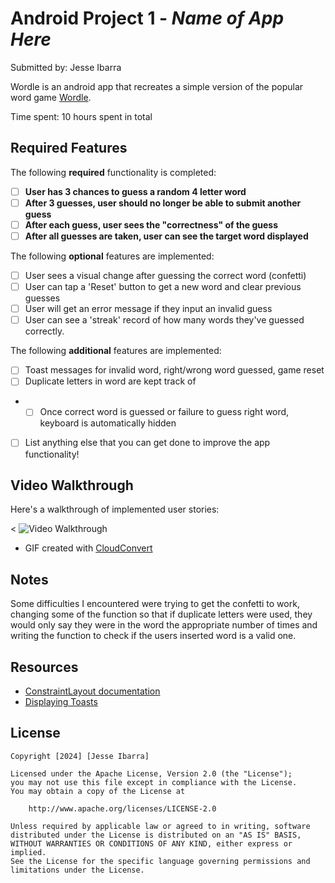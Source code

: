 # Android Project 1 - *Name of App Here*

Submitted by: Jesse Ibarra

Wordle is an android app that recreates a simple version of the popular word game [Wordle](https://www.nytimes.com/games/wordle/index.html).

Time spent: 10 hours spent in total

## Required Features

The following **required** functionality is completed:

- [ ] **User has 3 chances to guess a random 4 letter word**
- [ ] **After 3 guesses, user should no longer be able to submit another guess**
- [ ] **After each guess, user sees the "correctness" of the guess**
- [ ] **After all guesses are taken, user can see the target word displayed**

The following **optional** features are implemented:
- [ ] User sees a visual change after guessing the correct word (confetti)  
- [ ] User can tap a 'Reset' button to get a new word and clear previous guesses
- [ ] User will get an error message if they input an invalid guess
- [ ] User can see a 'streak' record of how many words they've guessed correctly.

The following **additional** features are implemented:
- [ ] Toast messages for invalid word, right/wrong word guessed, game reset
- [ ] Duplicate letters in word are kept track of
- - [ ] Once correct word is guessed or failure to guess right word, keyboard is automatically hidden
* [ ] List anything else that you can get done to improve the app functionality!

## Video Walkthrough

Here's a walkthrough of implemented user stories:

< <img src='./assets/requirements.gif' title='Video Walkthrough' width='' alt='Video Walkthrough' />

<!-- Replace this with whatever GIF tool you used! -->
- GIF created with [CloudConvert](https://cloudconvert.com/)

## Notes

Some difficulties I encountered were trying to get the confetti to work, changing some of the function
so that if duplicate letters were used, they would only say they were in the word the appropriate 
number of times and writing the function to check if the users inserted word is a valid one. 

## Resources
- [ConstraintLayout documentation](https://developer.android.com/training/constraint-layout)
- [Displaying Toasts](https://guides.codepath.com/android/Displaying-Toasts)

## License

    Copyright [2024] [Jesse Ibarra]

    Licensed under the Apache License, Version 2.0 (the "License");
    you may not use this file except in compliance with the License.
    You may obtain a copy of the License at

        http://www.apache.org/licenses/LICENSE-2.0

    Unless required by applicable law or agreed to in writing, software
    distributed under the License is distributed on an "AS IS" BASIS,
    WITHOUT WARRANTIES OR CONDITIONS OF ANY KIND, either express or implied.
    See the License for the specific language governing permissions and
    limitations under the License.